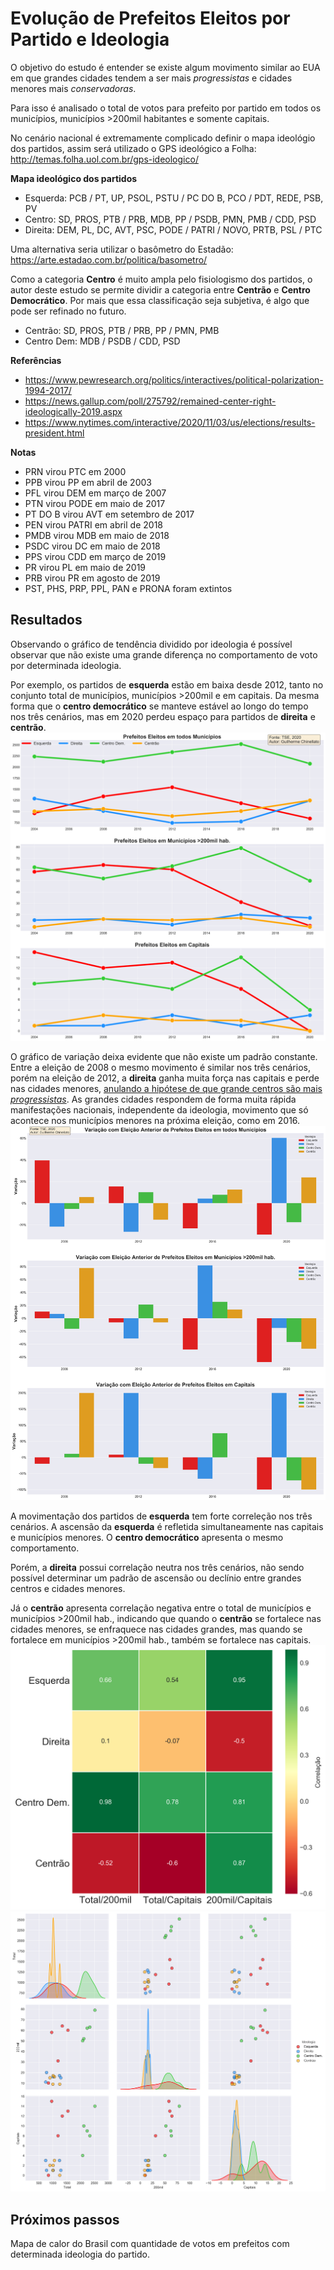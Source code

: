 # Evolução de Prefeitos Eleitos por Partido e Ideologia
O objetivo do estudo é entender se existe algum movimento similar ao EUA em que grandes cidades tendem a ser mais *progressistas* e cidades menores mais *conservadoras*.

Para isso é analisado o total de votos para prefeito por partido em todos os municípios, municípios >200mil habitantes e somente capitais.

No cenário nacional é extremamente complicado definir o mapa ideológio dos partidos, assim será utilizado o GPS ideológico a Folha: http://temas.folha.uol.com.br/gps-ideologico/

**Mapa ideológico dos partidos**

- Esquerda: PCB / PT, UP, PSOL, PSTU / PC DO B, PCO / PDT, REDE, PSB, PV
- Centro: SD, PROS, PTB / PRB, MDB, PP / PSDB, PMN, PMB / CDD, PSD
- Direita: DEM, PL, DC, AVT, PSC, PODE / PATRI / NOVO, PRTB, PSL / PTC

Uma alternativa seria utilizar o basômetro do Estadão: https://arte.estadao.com.br/politica/basometro/

Como a categoria **Centro** é muito ampla pelo fisiologismo dos partidos, o autor deste estudo se permite dividir a categoria entre **Centrão** e **Centro Democrático**. Por mais que essa classificação seja subjetiva, é algo que pode ser refinado no futuro.

- Centrão: SD, PROS, PTB / PRB, PP / PMN, PMB
- Centro Dem: MDB / PSDB / CDD, PSD

**Referências**

- https://www.pewresearch.org/politics/interactives/political-polarization-1994-2017/
- https://news.gallup.com/poll/275792/remained-center-right-ideologically-2019.aspx
- https://www.nytimes.com/interactive/2020/11/03/us/elections/results-president.html

**Notas**

- PRN virou PTC em 2000
- PPB virou PP em abril de 2003
- PFL virou DEM em março de 2007
- PTN virou PODE em maio de 2017
- PT DO B virou AVT em setembro de 2017
- PEN virou PATRI em abril de 2018
- PMDB virou MDB em maio de 2018
- PSDC virou DC em maio de 2018
- PPS virou CDD em março de 2019
- PR virou PL em maio de 2019
- PRB virou PR em agosto de 2019
- PST, PHS, PRP, PPL, PAN e PRONA foram extintos

## Resultados
Observando o gráfico de tendência dividido por ideologia é possível observar que não existe uma grande diferença no comportamento de voto por determinada ideologia.

Por exemplo, os partidos de **esquerda** estão em baixa desde 2012, tanto no conjunto total de municípios, municípios >200mil e em capitais. Da mesma forma que o **centro democrático** se manteve estável ao longo do tempo nos três cenários, mas em 2020 perdeu espaço para partidos de **direita** e **centrão**.
![Screenshot](output/prefeitos_consolidado_agg.png)

O gráfico de variação deixa evidente que não existe um padrão constante. Entre a eleição de 2008 o mesmo movimento é similar nos três cenários, porém na eleição de 2012, a **direita** ganha muita força nas capitais e perde nas cidades menores, <ins>anulando a hipótese de que grande centros são mais *progressistas*</ins>. As grandes cidades respondem de forma muita rápida manifestações nacionais, independente da ideologia, movimento que só acontece nos municípios menores na próxima eleição, como em 2016.
![Screenshot](output/prefeitos_consolidado_agg_var.png)

A movimentação dos partidos de **esquerda** tem forte correleção nos três cenários. A ascensão da **esquerda** é refletida simultaneamente nas capitais e municípios menores. O **centro democrático** apresenta o mesmo comportamento.

Porém, a **direita** possui correlação neutra nos três cenários, não sendo possível determinar um padrão de ascensão ou declínio entre grandes centros e cidades menores.

Já o **centrão** apresenta correlação negativa entre o total de municípios e municípios >200mil hab., indicando que quando o **centrão** se fortalece nas cidades menores, se enfraquece nas cidades grandes, mas quando se fortalece em municípios >200mil hab., também se fortalece nas capitais.
![Screenshot](output/correl.png)
![Screenshot](output/pairplot.png)

## Próximos passos
Mapa de calor do Brasil com quantidade de votos em prefeitos com determinada ideologia do partido.
